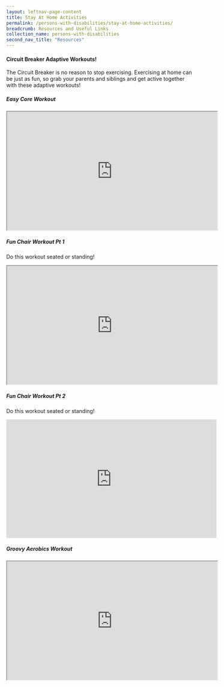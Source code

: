 ```yaml
---
layout: leftnav-page-content
title: Stay At Home Activities
permalink: /persons-with-disabilities/stay-at-home-activities/
breadcrumb: Resources and Useful Links
collection_name: persons-with-disabilities
second_nav_title: "Resources"
---
```


#### Circuit Breaker Adaptive Workouts!

The Circuit Breaker is no reason to stop exercising. Exercising at home can be just as fun, so grab your parents and siblings and get active together with these adaptive workouts!

##### Easy Core Workout 

<div class="bp-youtube">
      <iframe width="560" height="315" src="https://www.youtube.com/watch?v=A1cYR2ujHRY" allowfullscreen></iframe>
</div>

##### Fun Chair Workout Pt 1
Do this workout seated or standing!

<div class="bp-youtube">
      <iframe width="560" height="315" src="https://www.youtube.com/embed/AZwVhmiwfp8" allowfullscreen></iframe>
</div>

##### Fun Chair Workout Pt 2
Do this workout seated or standing!

<iframe width="560" height="315" src="https://www.youtube.com/embed/AZwVhmiwfp8" frameborder="0" allow="accelerometer; autoplay; encrypted-media; gyroscope; picture-in-picture" allowfullscreen></iframe>

##### Groovy Aerobics Workout 

<div class="bp-youtube">
      <iframe width="560" height="315" src="https://www.youtube.com/watch?v=_2TXjnKB-YE&t=5s" allowfullscreen></iframe>
</div>

